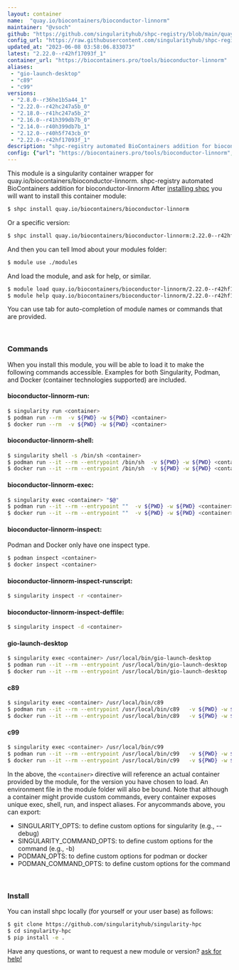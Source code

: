 ```yaml
---
layout: container
name:  "quay.io/biocontainers/bioconductor-linnorm"
maintainer: "@vsoch"
github: "https://github.com/singularityhub/shpc-registry/blob/main/quay.io/biocontainers/bioconductor-linnorm/container.yaml"
config_url: "https://raw.githubusercontent.com/singularityhub/shpc-registry/main/quay.io/biocontainers/bioconductor-linnorm/container.yaml"
updated_at: "2023-06-08 03:58:06.833073"
latest: "2.22.0--r42hf17093f_1"
container_url: "https://biocontainers.pro/tools/bioconductor-linnorm"
aliases:
 - "gio-launch-desktop"
 - "c89"
 - "c99"
versions:
 - "2.8.0--r36he1b5a44_1"
 - "2.22.0--r42hc247a5b_0"
 - "2.18.0--r41hc247a5b_2"
 - "2.16.0--r41h399db7b_0"
 - "2.14.0--r40h399db7b_1"
 - "2.12.0--r40h5f743cb_0"
 - "2.22.0--r42hf17093f_1"
description: "shpc-registry automated BioContainers addition for bioconductor-linnorm"
config: {"url": "https://biocontainers.pro/tools/bioconductor-linnorm", "maintainer": "@vsoch", "description": "shpc-registry automated BioContainers addition for bioconductor-linnorm", "latest": {"2.22.0--r42hf17093f_1": "sha256:456084f9b241b19d403680ee0f18447b8d5784607b80683a6407a38e9b70b411"}, "tags": {"2.8.0--r36he1b5a44_1": "sha256:8dbbbfb37496f8f8b225aae4f84b9507e82bae8c5a3154d3cc56f15dd349d2b2", "2.22.0--r42hc247a5b_0": "sha256:de22bcd924bf67b3869effda720f4f09363d1ba3fade69f0525b3a0d56b41082", "2.18.0--r41hc247a5b_2": "sha256:c2f5e8b06987edf508d11b168cadc6b3fcd4fd90402cb43819fcbd3b00471ed0", "2.16.0--r41h399db7b_0": "sha256:aa8e9b0352b8f16eada182ff143ab3e7c9e27940dbc8de234826e3c0846d281d", "2.14.0--r40h399db7b_1": "sha256:30db0d2f4c3a874f24c40a26ec74bf9083c2737c09fdb8082c9eb1d293ea723c", "2.12.0--r40h5f743cb_0": "sha256:a674c65e2be6fccfcc51cfe5ccd39d7fdd3ae2f338b891b5ff2ba69bd0a9eff3", "2.22.0--r42hf17093f_1": "sha256:456084f9b241b19d403680ee0f18447b8d5784607b80683a6407a38e9b70b411"}, "docker": "quay.io/biocontainers/bioconductor-linnorm", "aliases": {"gio-launch-desktop": "/usr/local/bin/gio-launch-desktop", "c89": "/usr/local/bin/c89", "c99": "/usr/local/bin/c99"}}
---
```


This module is a singularity container wrapper for quay.io/biocontainers/bioconductor-linnorm.
shpc-registry automated BioContainers addition for bioconductor-linnorm
After [installing shpc](#install) you will want to install this container module:


```bash
$ shpc install quay.io/biocontainers/bioconductor-linnorm
```

Or a specific version:

```bash
$ shpc install quay.io/biocontainers/bioconductor-linnorm:2.22.0--r42hf17093f_1
```

And then you can tell lmod about your modules folder:

```bash
$ module use ./modules
```

And load the module, and ask for help, or similar.

```bash
$ module load quay.io/biocontainers/bioconductor-linnorm/2.22.0--r42hf17093f_1
$ module help quay.io/biocontainers/bioconductor-linnorm/2.22.0--r42hf17093f_1
```

You can use tab for auto-completion of module names or commands that are provided.

<br>

### Commands

When you install this module, you will be able to load it to make the following commands accessible.
Examples for both Singularity, Podman, and Docker (container technologies supported) are included.

#### bioconductor-linnorm-run:

```bash
$ singularity run <container>
$ podman run --rm  -v ${PWD} -w ${PWD} <container>
$ docker run --rm  -v ${PWD} -w ${PWD} <container>
```

#### bioconductor-linnorm-shell:

```bash
$ singularity shell -s /bin/sh <container>
$ podman run --it --rm --entrypoint /bin/sh  -v ${PWD} -w ${PWD} <container>
$ docker run --it --rm --entrypoint /bin/sh  -v ${PWD} -w ${PWD} <container>
```

#### bioconductor-linnorm-exec:

```bash
$ singularity exec <container> "$@"
$ podman run --it --rm --entrypoint ""  -v ${PWD} -w ${PWD} <container> "$@"
$ docker run --it --rm --entrypoint ""  -v ${PWD} -w ${PWD} <container> "$@"
```

#### bioconductor-linnorm-inspect:

Podman and Docker only have one inspect type.

```bash
$ podman inspect <container>
$ docker inspect <container>
```

#### bioconductor-linnorm-inspect-runscript:

```bash
$ singularity inspect -r <container>
```

#### bioconductor-linnorm-inspect-deffile:

```bash
$ singularity inspect -d <container>
```


#### gio-launch-desktop

```bash
$ singularity exec <container> /usr/local/bin/gio-launch-desktop
$ podman run --it --rm --entrypoint /usr/local/bin/gio-launch-desktop   -v ${PWD} -w ${PWD} <container> -c " $@"
$ docker run --it --rm --entrypoint /usr/local/bin/gio-launch-desktop   -v ${PWD} -w ${PWD} <container> -c " $@"
```


#### c89

```bash
$ singularity exec <container> /usr/local/bin/c89
$ podman run --it --rm --entrypoint /usr/local/bin/c89   -v ${PWD} -w ${PWD} <container> -c " $@"
$ docker run --it --rm --entrypoint /usr/local/bin/c89   -v ${PWD} -w ${PWD} <container> -c " $@"
```


#### c99

```bash
$ singularity exec <container> /usr/local/bin/c99
$ podman run --it --rm --entrypoint /usr/local/bin/c99   -v ${PWD} -w ${PWD} <container> -c " $@"
$ docker run --it --rm --entrypoint /usr/local/bin/c99   -v ${PWD} -w ${PWD} <container> -c " $@"
```



In the above, the `<container>` directive will reference an actual container provided
by the module, for the version you have chosen to load. An environment file in the
module folder will also be bound. Note that although a container
might provide custom commands, every container exposes unique exec, shell, run, and
inspect aliases. For anycommands above, you can export:

 - SINGULARITY_OPTS: to define custom options for singularity (e.g., --debug)
 - SINGULARITY_COMMAND_OPTS: to define custom options for the command (e.g., -b)
 - PODMAN_OPTS: to define custom options for podman or docker
 - PODMAN_COMMAND_OPTS: to define custom options for the command

<br>

### Install

You can install shpc locally (for yourself or your user base) as follows:

```bash
$ git clone https://github.com/singularityhub/singularity-hpc
$ cd singularity-hpc
$ pip install -e .
```

Have any questions, or want to request a new module or version? [ask for help!](https://github.com/singularityhub/singularity-hpc/issues)